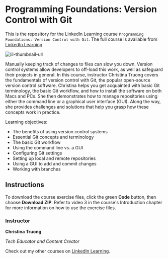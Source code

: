 # Programming Foundations: Version Control with Git
This is the repository for the LinkedIn Learning course `Programming Foundations: Version Control with Git`. The full course is available from [LinkedIn Learning][lil-course-url].

![lil-thumbnail-url]

Manually keeping track of changes to files can slow you down. Version control systems allow developers to off-load this work, as well as safeguard their projects in general. In this course, instructor Christina Truong covers the fundamentals of version control with Git, the popular open-source version control software. Christina helps you get acquainted with basic Git terminology, the basic Git workflow, and how to install the software on both Macs and PCs. She then demonstrates how to manage repositories using either the command line or a graphical user interface (GUI). Along the way, she provides challenges and solutions that help you grasp how these concepts work in practice.

Learning objectives:
* The benefits of using version control systems
* Essential Git concepts and terminology
* The basic Git workflow
* Using the command line vs. a GUI
* Configuring Git settings
* Setting up local and remote repositories
* Using a GUI to add and commit changes
* Working with branches

## Instructions
To download the course exercise files, click the green **Code** button, then choose **Download ZIP**.
Refer to video 3 in the course's Introduction chapter for more information on how to use the exercise files.

### Instructor

**Christina Truong**

_Tech Educator and Content Creator_

Check out my other courses on [LinkedIn Learning](https://www.linkedin.com/learning/instructors/christina-truong?u=2125562).


[lil-course-url]: https://www.linkedin.com/learning/programming-foundations-version-control-with-git-21044342
[lil-thumbnail-url]: https://media.licdn.com/dms/image/D4D0DAQE2V8IO3IqBaw/learning-public-crop_675_1200/0/1712197563911?e=2147483647&v=beta&t=VTiPFW2H4pmKa9ugYbYPXFltU3Fsytyxa-tw8UI-iKk

